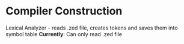 # Compiler Construction
Lexical Analyzer - reads .zed file, creates tokens and saves them into symbol table
<strong>Currently</strong>: Can only read .zed file

